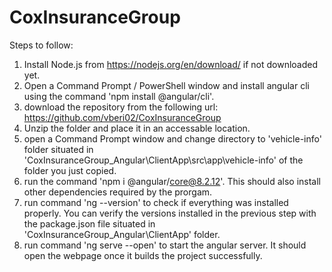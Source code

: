 # CoxInsuranceGroup


Steps to follow:
1) Install Node.js from https://nodejs.org/en/download/ if not downloaded yet.
2) Open a Command Prompt / PowerShell window and install angular cli using the command 'npm install @angular/cli'.
3) download the repository from the following url:
https://github.com/vberi02/CoxInsuranceGroup
4) Unzip the folder and place it in an accessable location.
5) open a Command Prompt window and change directory to 'vehicle-info' folder situated in 'CoxInsuranceGroup_Angular\ClientApp\src\app\vehicle-info' of the folder you just copied.
6) run the command 'npm i @angular/core@8.2.12'. This should also install other dependencies required by the prorgam.
7) run command 'ng --version' to check if everything was installed properly. You can verify the versions installed in the previous step with the package.json file situated in 'CoxInsuranceGroup_Angular\ClientApp' folder.
8) run command 'ng serve --open' to start the angular server. It should open the webpage once it builds the project successfully.



